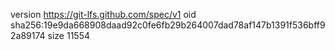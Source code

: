 version https://git-lfs.github.com/spec/v1
oid sha256:19e9da668908daad92c0fe6fb29b264007dad78af147b1391f536bff92a89174
size 11554
